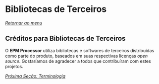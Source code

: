 # Bibliotecas de Terceiros

*[Retornar ao menu](README.md)*

## Créditos para Bibliotecas de Terceiros

O **EPM Processor** utiliza bibliotecas e softwares de terceiros distribuídas como parte do produto, baseados em suas respectivas licenças *open source*. Gostaríamos de agradecer a todos que contribuíram com estes projetos.

*[Próxima Seção: Terminologia](EPMProcessorTerminologia.md)*
